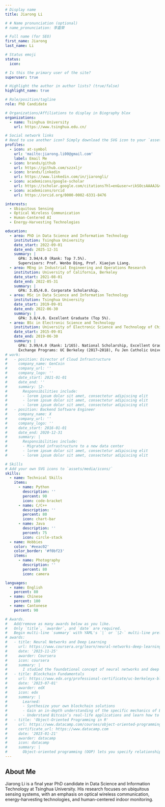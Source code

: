 ```yaml
---
# Display name
title: Jiarong Li

# # Name pronunciation (optional)
# name_pronunciation: 李嘉荣

# Full name (for SEO)
first_name: Jiarong
last_name: Li

# Status emoji
status:
  icon: 

# Is this the primary user of the site?
superuser: true

# Highlight the author in author lists? (true/false)
highlight_name: true

# Role/position/tagline
role: PhD Candidate

# Organizations/Affiliations to display in Biography blox
organizations:
  - name: Tsinghua University
    url: https://www.tsinghua.edu.cn/

# Social network links
# Need to use another icon? Simply download the SVG icon to your `assets/media/icons/` folder.
profiles:
  - icon: at-symbol
    url: 'mailto:jiarong.li00@gmail.com'
    label: Email Me
  - icon: brands/github
    url: https://github.com/szzxljr
  - icon: brands/linkedin
    url: https://www.linkedin.com/in/jiarongli/
  - icon: academicons/google-scholar
    url: https://scholar.google.com/citations?hl=en&user=rikSOcsAAAAJ&view_op=list_works
  - icon: academicons/orcid
    url: https://orcid.org/0000-0002-6331-8476

interests:
  - Ubiquitous Sensing
  - Optical Wireless Communication
  - Human-Centered AI
  - Energy-Harvesting Technologies

education:
  - area: PhD in Data Science and Information Technology
    institution: Tsinghua University
    date_start: 2022-09-01
    date_end: 2025-12-31
    summary: |
      GPA: 3.94/4.0 (Rank: Top 7.5%). 
      Supervisors: Prof. Wenbo Ding, Prof. Xiaojun Liang.
  - area: MEng in Industrial Engineering and Operations Research
    institution: University of California, Berkeley
    date_start: 2021-08-01
    date_end: 2022-05-31
    summary: |
      GPA: 3.85/4.0. Corporate Scholarship.
  - area: MSc in Data Science and Information Technology
    institution: Tsinghua University
    date_start: 2019-09-01
    date_end: 2022-06-30
    summary: |
      GPA: 3.8/4.0. Excellent Graduate (Top 5%).
  - area: BSc in Electronic Science and Technology
    institution: University of Electronic Science and Technology of China (UESTC)
    date_start: 2015-09-01
    date_end: 2019-06-30
    summary: |
      GPA: 3.99/4.0 (Rank: 1/165). National Scholarship, Excellent Graduate (Top 1%).
      Exchange Programs: UC Berkeley (2017–2018), Fu Jen Catholic University (2017).
# work:
#   - position: Director of Cloud Infrastructure
#     company_name: GenCoin
#     company_url: ''
#     company_logo: ''
#     date_start: 2021-01-01
#     date_end: ''
#     summary: |2-
#       Responsibilities include:
#       - lorem ipsum dolor sit amet, consectetur adipiscing elit
#       - lorem ipsum dolor sit amet, consectetur adipiscing elit
#       - lorem ipsum dolor sit amet, consectetur adipiscing elit
#   - position: Backend Software Engineer
#     company_name: X
#     company_url: ''
#     company_logo: ''
#     date_start: 2016-01-01
#     date_end: 2020-12-31
#     summary: |
#       Responsibilities include:
#       - Migrated infrastructure to a new data center
#       - lorem ipsum dolor sit amet, consectetur adipiscing elit
#       - lorem ipsum dolor sit amet, consectetur adipiscing elit

# Skills
# Add your own SVG icons to `assets/media/icons/`
skills:
  - name: Technical Skills
    items:
      - name: Python
        description: ''
        percent: 90
        icon: code-bracket
      - name: C/C++
        description: ''
        percent: 80
        icon: chart-bar
      - name: Java
        description: ''
        percent: 75
        icon: circle-stack
  - name: Hobbies
    color: '#eeac02'
    color_border: '#f0bf23'
    items:
      - name: Photography
        description: ''
        percent: 80
        icon: camera

languages:
  - name: English
    percent: 80
  - name: Chinese
    percent: 100
  - name: Cantonese
    percent: 90

# Awards.
#   Add/remove as many awards below as you like.
#   Only `title`, `awarder`, and `date` are required.
#   Begin multi-line `summary` with YAML's `|` or `|2-` multi-line prefix and indent 2 spaces below.
# awards:
#   - title: Neural Networks and Deep Learning
#     url: https://www.coursera.org/learn/neural-networks-deep-learning
#     date: '2023-11-25'
#     awarder: Coursera
#     icon: coursera
#     summary: |
#       I studied the foundational concept of neural networks and deep learning. By the end, I was familiar with the significant technological trends driving the rise of deep learning; build, train, and apply fully connected deep neural networks; implement efficient (vectorized) neural networks; identify key parameters in a neural network’s architecture; and apply deep learning to your own applications.
#   - title: Blockchain Fundamentals
#     url: https://www.edx.org/professional-certificate/uc-berkeleyx-blockchain-fundamentals
#     date: '2023-07-01'
#     awarder: edX
#     icon: edx
#     summary: |
#       Learned:
#       - Synthesize your own blockchain solutions
#       - Gain an in-depth understanding of the specific mechanics of Bitcoin
#       - Understand Bitcoin’s real-life applications and learn how to attack and destroy Bitcoin, Ethereum, smart contracts and Dapps, and alternatives to Bitcoin’s Proof-of-Work consensus algorithm
#   - title: 'Object-Oriented Programming in R'
#     url: https://www.datacamp.com/courses/object-oriented-programming-with-s3-and-r6-in-r
#     certificate_url: https://www.datacamp.com
#     date: '2023-01-21'
#     awarder: datacamp
#     icon: datacamp
#     summary: |
#       Object-oriented programming (OOP) lets you specify relationships between functions and the objects that they can act on, helping you manage complexity in your code. This is an intermediate level course, providing an introduction to OOP, using the S3 and R6 systems. S3 is a great day-to-day R programming tool that simplifies some of the functions that you write. R6 is especially useful for industry-specific analyses, working with web APIs, and building GUIs.
---
```


## About Me

Jiarong Li is a final year PhD candidate in Data Science and Information Technology at Tsinghua University. His research focuses on ubiquitous sensing systems, with an emphasis on optical wireless communication, energy-harvesting technologies, and human-centered indoor monitoring.